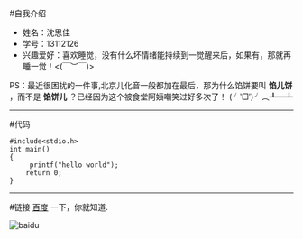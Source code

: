 #自我介绍
+ 姓名：沈思佳
+ 学号：13112126
+ 兴趣爱好：喜欢睡觉，没有什么坏情绪能持续到一觉醒来后，如果有，那就再睡一觉！<(￣︶￣)>

PS：最近很困扰的一件事,北京儿化音一般都加在最后，那为什么馅饼要叫 **馅儿饼** ，而不是 **馅饼儿** ？已经因为这个被食堂阿姨嘲笑过好多次了！ (╯‵□′)╯︵┻━┻
***

#代码

    #include<stdio.h>
    int main()
    {
         printf("hello world");
        return 0;
    }
***

#链接
[百度](http://baidu.com/ "Title") 一下，你就知道.

![baidu](http://image.baidu.com/search/detail?ct=503316480&z=0&ipn=d&word=%E7%99%BE%E5%BA%A6logo&step_word=&pn=0&spn=0&di=185545948390&pi=&rn=1&tn=baiduimagedetail&is=&istype=0&ie=utf-8&oe=utf-8&in=&cl=2&lm=-1&st=undefined&cs=1984956808%2C127860818&os=1485223032%2C2666408866&simid=3309019965%2C412224127&adpicid=0&ln=1000&fr=&fmq=1456751545537_R&ic=undefined&s=undefined&se=&sme=&tab=0&width=&height=&face=undefined&ist=&jit=&cg=&bdtype=0&objurl=http%3A%2F%2Fimg1.cache.netease.com%2Fhouse%2F2015%2F3%2F28%2F20150328094208c42a3.jpg&fromurl=ippr_z2C%24qAzdH3FAzdH3Fijkjt_z%26e3Bgjof_z%26e3B8mn_z%26e3Bv54AzdH3F8cAzdH3FandbAzdH3FalAzdH3FALPLndDlad0la0QS_z%26e3Bip4s&gsm=0 "baidu")
